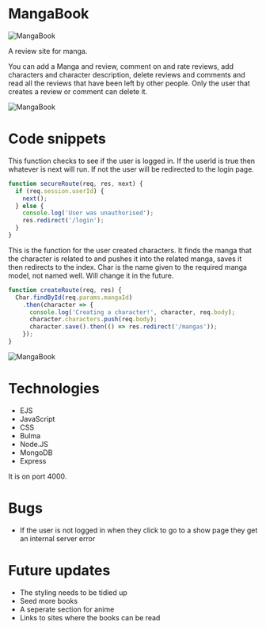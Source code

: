 # MangaBook

![MangaBook](https://i.imgur.com/Tz6UCYH.png)

A review site for manga.

You can add a Manga and review, comment on and rate reviews, add characters and character description, delete reviews and comments and read all the reviews that have been left by other people. Only the user that creates a review or comment can delete it.

![MangaBook](https://i.imgur.com/jhmLXUq.png)

# Code snippets

This function checks to see if the user is logged in. If the userId is true then whatever is next will run. If not the user will be redirected to the login page.

```javascript
function secureRoute(req, res, next) {
  if (req.session.userId) {
    next();
  } else {
    console.log('User was unauthorised');
    res.redirect('/login');
  }
}
```
This is the function for the user created characters. It finds the manga that the character is related to and pushes it into the related manga, saves it then redirects to the index. Char is the name given to the required manga model, not named well. Will change it in the future.

```javascript
function createRoute(req, res) {
  Char.findById(req.params.mangaId)
    .then(character => {
      console.log('Creating a character!', character, req.body);
      character.characters.push(req.body);
      character.save().then(() => res.redirect('/mangas'));
    });
}
```

![MangaBook](https://i.imgur.com/tUJbuZI.png)

# Technologies

* EJS
* JavaScript
* CSS
* Bulma
* Node.JS
* MongoDB
* Express

 It is on port 4000.

# Bugs

* If the user is not logged in when they click to go to a show page they get an internal server error

# Future updates

* The styling needs to be tidied up
* Seed more books
* A seperate section for anime
* Links to sites where the books can be read
